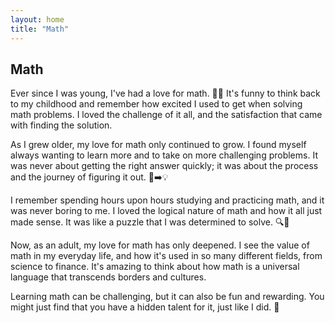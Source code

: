 ```yaml
---
layout: home
title: "Math"
---
```


## Math


Ever since I was young, I've had a love for math. 🧮🤓 It's funny to think back to my childhood and remember how excited I used to get when solving math problems. I loved the challenge of it all, and the satisfaction that came with finding the solution. 

As I grew older, my love for math only continued to grow. I found myself always wanting to learn more and to take on more challenging problems. It was never about getting the right answer quickly; it was about the process and the journey of figuring it out. 🤔➡️💡

I remember spending hours upon hours studying and practicing math, and it was never boring to me. I loved the logical nature of math and how it all just made sense. It was like a puzzle that I was determined to solve. 🔍🧩

Now, as an adult, my love for math has only deepened. I see the value of math in my everyday life, and how it's used in so many different fields, from science to finance. It's amazing to think about how math is a universal language that transcends borders and cultures. 

Learning math can be challenging, but it can also be fun and rewarding. You might just find that you have a hidden talent for it, just like I did. 🤗
